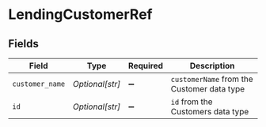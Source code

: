 # LendingCustomerRef


## Fields

| Field                                      | Type                                       | Required                                   | Description                                |
| ------------------------------------------ | ------------------------------------------ | ------------------------------------------ | ------------------------------------------ |
| `customer_name`                            | *Optional[str]*                            | :heavy_minus_sign:                         | `customerName` from the Customer data type |
| `id`                                       | *Optional[str]*                            | :heavy_minus_sign:                         | `id` from the Customers data type          |